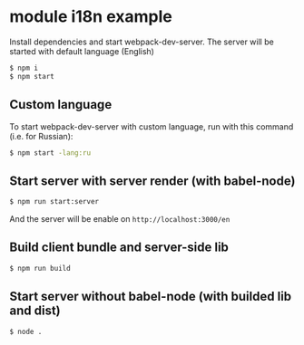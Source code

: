 # module i18n example

Install dependencies and start webpack-dev-server. The server will be started with default language (English)

```sh
$ npm i
$ npm start
```

## Custom language

To start webpack-dev-server with custom language, run with this command (i.e. for Russian):
```sh
$ npm start -lang:ru
```

## Start server with server render (with babel-node)

```sh
$ npm run start:server
```

And the server will be enable on `http://localhost:3000/en`

## Build client bundle and server-side lib

```sh
$ npm run build
```

## Start server without babel-node (with builded lib and dist)

```sh
$ node .
```
